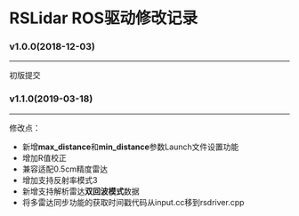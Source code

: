 # RSLidar ROS驱动修改记录

### v1.0.0(2018-12-03)
---
初版提交

### v1.1.0(2019-03-18)
---
修改点：
* 新增**max_distance**和**min_distance**参数Launch文件设置功能
* 增加R值校正
* 兼容适配0.5cm精度雷达
* 增加支持反射率模式3
* 新增支持解析雷达**双回波模式**数据
* 将多雷达同步功能的获取时间戳代码从input.cc移到rsdriver.cpp

